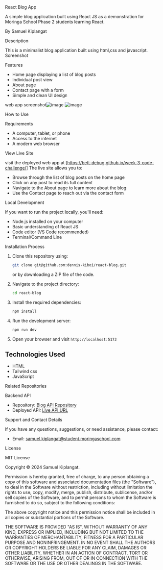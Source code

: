 React Blog App

 A simple blog application built using React JS as a demonstration for Moringa School Phase 2 students learning React.

By Samuel Kiplangat

Description

This is a minimalist blog application built using html,css and javascript. 
Screenshot


 Features

- Home page displaying a list of blog posts
- Individual post view
- About page
- Contact page with a form
- Simple and clean UI design

web app screenshot![image](https://github.com/user-attachments/assets/28ca6fd4-70dc-4a3d-977f-c77d863eb3bd)
![image](https://github.com/user-attachments/assets/28ca6fd4-70dc-4a3d-977f-c77d863eb3bd)

 How to Use

 Requirements

- A computer, tablet, or phone
- Access to the internet
- A modern web browser

 View Live Site

visit the deployed web app at [https://bett-debug.github.io/week-3-code-challenge/]
The live site allows you to:

- Browse through the list of blog posts on the home page
- Click on any post to read its full content
- Navigate to the About page to learn more about the blog
- Use the Contact page to reach out via the contact form

 Local Development

If you want to run the project locally, you'll need:

- Node.js installed on your computer
- Basic understanding of React JS
- Code editor (VS Code recommended)
- Terminal/Command Line

 Installation Process

1. Clone this repository using:

   ```bash
   git clone git@github.com:dennis-kiboi/react-blog.git
   ```

   or by downloading a ZIP file of the code.

2. Navigate to the project directory:

   ```bash
   cd react-blog
   ```

3. Install the required dependencies:

   ```bash
   npm install
   ```

4. Run the development server:

   ```bash
   npm run dev
   ```

5. Open your browser and visit `http://localhost:5173`

## Technologies Used

- HTML
- Tailwind css
- JavaScript 

Related Repositories

 Backend API

- Repository: [Blog API Repository](https://github.com/dennis-kiboi/blog-app-sdf-ft11-json-server)
- Deployed API: [Live API URL](https://blog-app-sdf-ft11-json-server.onrender.com)

 Support and Contact Details

If you have any questions, suggestions, or need assistance, please contact:

- Email: <samuel.kiplangat@student.moringaschool.com>

 License

MIT License

Copyright &copy; 2024 Samuel Kiplangat.

Permission is hereby granted, free of charge, to any person obtaining a copy of this software and associated documentation files (the "Software"), to deal in the Software without restriction, including without limitation the rights to use, copy, modify, merge, publish, distribute, sublicense, and/or sell copies of the Software, and to permit persons to whom the Software is furnished to do so, subject to the following conditions:

The above copyright notice and this permission notice shall be included in all copies or substantial portions of the Software.

THE SOFTWARE IS PROVIDED "AS IS", WITHOUT WARRANTY OF ANY KIND, EXPRESS OR IMPLIED, INCLUDING BUT NOT LIMITED TO THE WARRANTIES OF MERCHANTABILITY, FITNESS FOR A PARTICULAR PURPOSE AND NONINFRINGEMENT. IN NO EVENT SHALL THE AUTHORS OR COPYRIGHT HOLDERS BE LIABLE FOR ANY CLAIM, DAMAGES OR OTHER LIABILITY, WHETHER IN AN ACTION OF CONTRACT, TORT OR OTHERWISE, ARISING FROM, OUT OF OR IN CONNECTION WITH THE SOFTWARE OR THE USE OR OTHER DEALINGS IN THE SOFTWARE.
